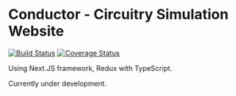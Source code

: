 # Conductor - Circuitry Simulation Website

[![Build Status](https://travis-ci.com/Maxwell-Alexius/Conductor.svg?branch=master)](https://travis-ci.com/Maxwell-Alexius/Conductor) [![Coverage Status](https://coveralls.io/repos/github/Maxwell-Alexius/Conductor/badge.svg?branch=master)](https://coveralls.io/github/Maxwell-Alexius/Conductor?branch=master)

Using Next.JS framework, Redux with TypeScript.

Currently under development.
